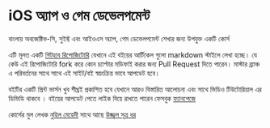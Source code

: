iOS অ্যাপ ও গেম ডেভেলপমেন্ট
================================

বাংলায় অবজেক্টিভ-সি, সুইফ্ট এবং আইওএস অ্যাপ, গেম ডেভেলপমেন্ট শেখার জন্য উপযুক্ত একটি কোর্স

এটি মূলত একটি [গিটহাব রিপোজিটোরি](https://github.com/nuhil/ibangla.org)  যেখানে এই বইয়ের আর্টিকেল গুলো markdown স্টাইলে লেখা হচ্ছে। যে কেউ এই রিপোজিটোরি fork করে কোন চ্যাপ্টার মডিফাই করার জন্য Pull Request দিতে পারেন। মাস্টার ব্র্যাঞ্চ এ পরিবর্তনের সাথে সাথে এই সাইট/বই স্বয়ংক্রিয় ভাবে আপডেট হবে।

বইটির একটি প্রিন্ট ভার্সন খুব শীঘ্রই প্রকাশিত হবে যেখানে আরও বিস্তারিত আলোচনা এবং সাথে ভিডিও টিউটোরিয়াল এর ডিভিডি থাকবে । বইয়ের আপডেট পেতে লাইক দিয়ে রাখতে পারেন ফেসবুক [ফ্যানপেজে](https://www.facebook.com/bangla.objc.swift.ios)

কোর্সের মুল লেখক [নুহিল মেহেদী](https://www.facebook.com/nuhil) সাথে আছে [উজ্জ্বল সূত্র ধর](https://www.facebook.com/Sujjal)

